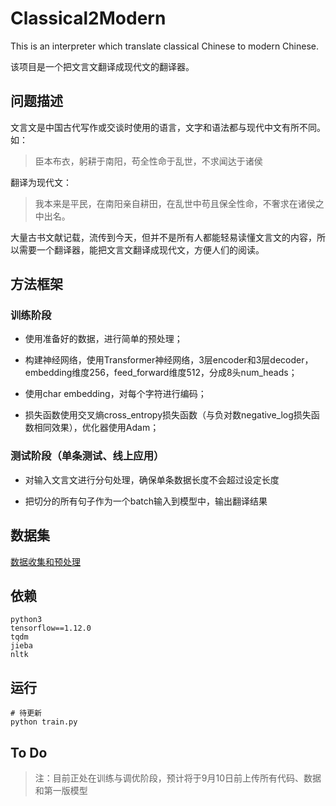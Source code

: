 # Classical2Modern

This is an interpreter which translate classical Chinese to modern Chinese.

该项目是一个把文言文翻译成现代文的翻译器。

## 问题描述

文言文是中国古代写作或交谈时使用的语言，文字和语法都与现代中文有所不同。如：
> 臣本布衣，躬耕于南阳，苟全性命于乱世，不求闻达于诸侯

翻译为现代文：
> 我本来是平民，在南阳亲自耕田，在乱世中苟且保全性命，不奢求在诸侯之中出名。

大量古书文献记载，流传到今天，但并不是所有人都能轻易读懂文言文的内容，所以需要一个翻译器，能把文言文翻译成现代文，方便人们的阅读。

## 方法框架

### 训练阶段

+ 使用准备好的数据，进行简单的预处理；

+ 构建神经网络，使用Transformer神经网络，3层encoder和3层decoder，embedding维度256，feed_forward维度512，分成8头num_heads；

+ 使用char embedding，对每个字符进行编码；

+ 损失函数使用交叉熵cross_entropy损失函数（与负对数negative_log损失函数相同效果），优化器使用Adam；

### 测试阶段（单条测试、线上应用）

+ 对输入文言文进行分句处理，确保单条数据长度不会超过设定长度

+ 把切分的所有句子作为一个batch输入到模型中，输出翻译结果

## 数据集

[数据收集和预处理](data/README.md)

## 依赖

```
python3
tensorflow==1.12.0
tqdm
jieba
nltk
```

## 运行

```
# 待更新
python train.py
```

## To Do

> 注：目前正处在训练与调优阶段，预计将于9月10日前上传所有代码、数据和第一版模型
